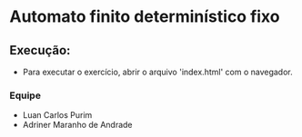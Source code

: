 # Automato finito determinístico fixo

## Execução:
  - Para executar o exercício, abrir o arquivo 'index.html' com o navegador.

### Equipe
  - Luan Carlos Purim
  - Adriner Maranho de Andrade

